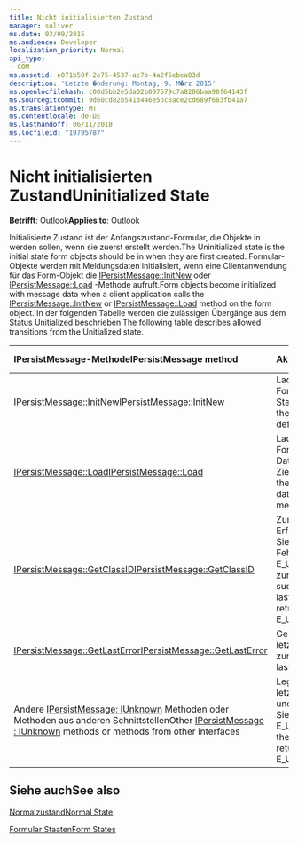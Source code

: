 ```yaml
---
title: Nicht initialisierten Zustand
manager: soliver
ms.date: 03/09/2015
ms.audience: Developer
localization_priority: Normal
api_type:
- COM
ms.assetid: e071b50f-2e75-4537-ac7b-4a2f5ebea83d
description: 'Letzte �nderung: Montag, 9. M�rz 2015'
ms.openlocfilehash: c00d5bb2e5da02b007579c7a8206baa98f64143f
ms.sourcegitcommit: 9d60cd82b5413446e5bc8ace2cd689f683fb41a7
ms.translationtype: MT
ms.contentlocale: de-DE
ms.lasthandoff: 06/11/2018
ms.locfileid: "19795787"
---
```

# <a name="uninitialized-state"></a><span data-ttu-id="7b52b-103">Nicht initialisierten Zustand</span><span class="sxs-lookup"><span data-stu-id="7b52b-103">Uninitialized State</span></span>

  
  
<span data-ttu-id="7b52b-104">**Betrifft**: Outlook</span><span class="sxs-lookup"><span data-stu-id="7b52b-104">**Applies to**: Outlook</span></span> 
  
<span data-ttu-id="7b52b-105">Initialisierte Zustand ist der Anfangszustand-Formular, die Objekte in werden sollen, wenn sie zuerst erstellt werden.</span><span class="sxs-lookup"><span data-stu-id="7b52b-105">The Uninitialized state is the initial state form objects should be in when they are first created.</span></span> <span data-ttu-id="7b52b-106">Formular-Objekte werden mit Meldungsdaten initialisiert, wenn eine Clientanwendung für das Form-Objekt die [IPersistMessage::InitNew](ipersistmessage-initnew.md) oder [IPersistMessage::Load](ipersistmessage-load.md) -Methode aufruft.</span><span class="sxs-lookup"><span data-stu-id="7b52b-106">Form objects become initialized with message data when a client application calls the [IPersistMessage::InitNew](ipersistmessage-initnew.md) or [IPersistMessage::Load](ipersistmessage-load.md) method on the form object.</span></span> <span data-ttu-id="7b52b-107">In der folgenden Tabelle werden die zulässigen Übergänge aus dem Status Unitialized beschrieben.</span><span class="sxs-lookup"><span data-stu-id="7b52b-107">The following table describes allowed transitions from the Unitialized state.</span></span> 
  
|<span data-ttu-id="7b52b-108">**IPersistMessage-Methode**</span><span class="sxs-lookup"><span data-stu-id="7b52b-108">**IPersistMessage method**</span></span>|<span data-ttu-id="7b52b-109">**Aktion**</span><span class="sxs-lookup"><span data-stu-id="7b52b-109">**Action**</span></span>|<span data-ttu-id="7b52b-110">**Neue Zustand**</span><span class="sxs-lookup"><span data-stu-id="7b52b-110">**New state**</span></span>|
|:-----|:-----|:-----|
|[<span data-ttu-id="7b52b-111">IPersistMessage::InitNew</span><span class="sxs-lookup"><span data-stu-id="7b52b-111">IPersistMessage::InitNew</span></span>](ipersistmessage-initnew.md) <br/> |<span data-ttu-id="7b52b-112">Laden Sie das Form-Objekt mit Standarddaten.</span><span class="sxs-lookup"><span data-stu-id="7b52b-112">Load the form object with default data.</span></span>  <br/> |[<span data-ttu-id="7b52b-113">Normal</span><span class="sxs-lookup"><span data-stu-id="7b52b-113">Normal</span></span>](normal-state.md) <br/> |
|[<span data-ttu-id="7b52b-114">IPersistMessage::Load</span><span class="sxs-lookup"><span data-stu-id="7b52b-114">IPersistMessage::Load</span></span>](ipersistmessage-load.md) <br/> |<span data-ttu-id="7b52b-115">Laden Sie das Form-Objekt mit Daten aus der Zielnachricht.</span><span class="sxs-lookup"><span data-stu-id="7b52b-115">Load the form object with data from the target message.</span></span>  <br/> |<span data-ttu-id="7b52b-116">Standard</span><span class="sxs-lookup"><span data-stu-id="7b52b-116">Normal</span></span>  <br/> |
|[<span data-ttu-id="7b52b-117">IPersistMessage::GetClassID</span><span class="sxs-lookup"><span data-stu-id="7b52b-117">IPersistMessage::GetClassID</span></span>](ipersistmessage-getclassid.md) <br/> |<span data-ttu-id="7b52b-118">Zurückgeben von Erfolg, oder legen Sie den letzten Fehler auf und E_UNEXPECTED zurückgeben.</span><span class="sxs-lookup"><span data-stu-id="7b52b-118">Return success, or set the last error to and return E_UNEXPECTED.</span></span>  <br/> |<span data-ttu-id="7b52b-119">Nicht initialisiert</span><span class="sxs-lookup"><span data-stu-id="7b52b-119">Uninitialized</span></span>  <br/> |
|[<span data-ttu-id="7b52b-120">IPersistMessage::GetLastError</span><span class="sxs-lookup"><span data-stu-id="7b52b-120">IPersistMessage::GetLastError</span></span>](ipersistmessage-getlasterror.md) <br/> |<span data-ttu-id="7b52b-121">Geben Sie den letzten Fehler zurück.</span><span class="sxs-lookup"><span data-stu-id="7b52b-121">Return the last error.</span></span>  <br/> |<span data-ttu-id="7b52b-122">Nicht initialisiert</span><span class="sxs-lookup"><span data-stu-id="7b52b-122">Uninitialized</span></span>  <br/> |
|<span data-ttu-id="7b52b-123">Andere [IPersistMessage: IUnknown](ipersistmessageiunknown.md) Methoden oder Methoden aus anderen Schnittstellen</span><span class="sxs-lookup"><span data-stu-id="7b52b-123">Other [IPersistMessage : IUnknown](ipersistmessageiunknown.md) methods or methods from other interfaces</span></span>  <br/> |<span data-ttu-id="7b52b-124">Legen Sie den letzten Fehler auf und zurückgeben Sie E_UNEXPECTED.</span><span class="sxs-lookup"><span data-stu-id="7b52b-124">Set the last error to and return E_UNEXPECTED.</span></span>  <br/> |<span data-ttu-id="7b52b-125">Nicht initialisiert</span><span class="sxs-lookup"><span data-stu-id="7b52b-125">Uninitialized</span></span>  <br/> |
   
## <a name="see-also"></a><span data-ttu-id="7b52b-126">Siehe auch</span><span class="sxs-lookup"><span data-stu-id="7b52b-126">See also</span></span>



[<span data-ttu-id="7b52b-127">Normalzustand</span><span class="sxs-lookup"><span data-stu-id="7b52b-127">Normal State</span></span>](normal-state.md)
  
[<span data-ttu-id="7b52b-128">Formular Staaten</span><span class="sxs-lookup"><span data-stu-id="7b52b-128">Form States</span></span>](form-states.md)


